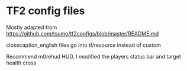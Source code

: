 # TF2 config files
Mostly adapted from https://github.com/tsumo/tf2configs/blob/master/README.md

closecaption_english files go into tf/resource instead of custom

Recommend m0rehud HUD, I modified the players status bar and target health cross
